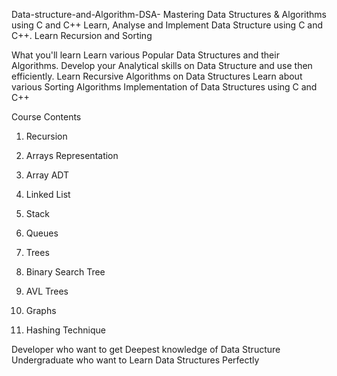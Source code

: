 Data-structure-and-Algorithm-DSA-
Mastering Data Structures &amp; Algorithms using C and C++ Learn, Analyse and Implement Data Structure using C and C++. Learn Recursion and Sorting

What you'll learn
Learn various Popular Data Structures and their Algorithms.
Develop your Analytical skills on Data Structure and use then efficiently.
Learn Recursive Algorithms on Data Structures
Learn about various Sorting Algorithms
Implementation of Data Structures using C and C++

Course Contents

1. Recursion

2. Arrays Representation

3. Array ADT

4. Linked List

5. Stack

6. Queues

7. Trees

8. Binary Search Tree

9. AVL Trees

10. Graphs

11. Hashing Technique

Developer who want to get Deepest knowledge of Data Structure
Undergraduate who want to Learn Data Structures Perfectly
